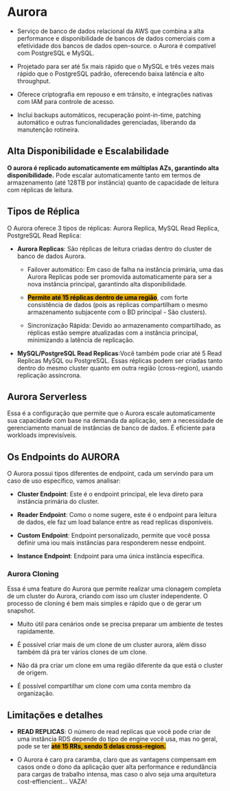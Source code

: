 # Aurora
- Serviço de banco de dados relacional da AWS que combina a alta performance e disponibilidade de bancos de dados comerciais com a efetividade dos bancos de dados open-source. o Aurora é compatível com PostgreSQL e MySQL.

- Projetado para ser até 5x mais rápido que o MySQL e três vezes mais rápido que o PostgreSQL padrão, oferecendo baixa 
latência e alto throughput.

- Oferece criptografia em repouso e em trânsito, e integrações nativas com IAM para controle de acesso.

- Inclui backups automáticos, recuperação point-in-time, patching 
automático e outras funcionalidades gerenciadas, liberando da manutenção rotineira.

## Alta Disponibilidade e Escalabilidade
**O aurora é replicado automaticamente em múltiplas AZs, garantindo alta disponibilidade.** Pode escalar automaticamente tanto em termos de armazenamento (até 128TB por instância) quanto de capacidade de leitura com réplicas de leitura.

## Tipos de Réplica
O Aurora oferece 3 tipos de réplicas: Aurora Replica, MySQL Read Replica, PostgreSQL Read Replica:

- **Aurora Replicas**: São réplicas de leitura criadas dentro do cluster de banco de dados Aurora. 
	- Failover automático: Em caso de falha na instância primária, uma das Aurora Replicas pode ser promovida automaticamente para ser a nova instância principal, garantindo alta disponibilidade.

	- <span style="background-color: #e0a800; color: black;font-weight:bold">Permite até 15 réplicas dentro de uma região</span>, com forte consistência de dados (pois as réplicas compartilham o mesmo armazenamento subjacente com o BD principal - São clusters).

    - Sincronização Rápida: Devido ao armazenamento compartilhado, as réplicas estão sempre atualizadas com a instância principal, minimizando a latência de replicação.

- **MySQL/PostgreSQL Read Replicas**:Você também pode criar até 5 Read Replicas MySQL ou PostgreSQL. Essas réplicas podem ser criadas tanto dentro do mesmo cluster quanto em outra região (cross-region), usando replicação assíncrona.

## Aurora Serverless
Essa é a configuração que permite que o Aurora escale automaticamente sua capacidade com base na demanda da aplicação, sem a necessidade de gerenciamento manual de instâncias de banco de dados. É eficiente para workloads imprevisíveis.


## Os Endpoints do AURORA
O Aurora possui tipos diferentes de endpoint, cada um servindo para um caso de uso específico, vamos analisar:

- **Cluster Endpoint**: Este é o endpoint principal, ele leva direto para instância primária do cluster.

- **Reader Endpoint**: Como o nome sugere, este é o endpoint para leitura de dados, ele faz um load balance entre as read replicas disponíveis.

- **Custom Endpoint**: Endpoint personalizado, permite que você possa definir uma iou mais instâncias para responderem nesse endpoint.

- **Instance Endpoint**: Endpoint para uma única instância específica.

### Aurora Cloning
Essa é uma feature do Aurora que permite realizar uma clonagem completa de um cluster do Aurora, criando com isso um cluster independente. O processo de cloning é bem mais simples e rápido que o de gerar um snapshot.

- Muito útil para cenários onde se precisa preparar um ambiente de testes rapidamente.

- É possível criar mais de um clone de um cluster aurora, além disso também dá pra ter vários clones de um clone.

- Não dá pra criar um clone em uma região diferente da que está o cluster de origem.

- É possível compartilhar um clone com uma conta membro da organização.
## Limitações e detalhes
- **READ REPLICAS**: O número de read replicas que você pode criar de uma instância RDS depende do tipo de engine você usa, mas no geral, pode se ter <span style="background-color: #e0a800; color: black;font-weight:bold">
até 15 RRs, sendo 5 delas cross-region.
</span>

- O Aurora é caro pra caramba, claro que as vantagens compensam em casos onde o dono da aplicação quer alta performance e redundância para cargas de trabalho intensa, mas caso o alvo seja uma arquitetura cost-effiencient... VAZA!
